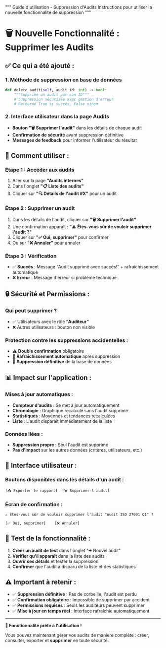 """
Guide d'utilisation - Suppression d'Audits
Instructions pour utiliser la nouvelle fonctionnalité de suppression
"""

# 🗑️ **Nouvelle Fonctionnalité : Supprimer les Audits**

## ✅ **Ce qui a été ajouté :**

### 1. **Méthode de suppression en base de données**
```python
def delete_audit(self, audit_id: int) -> bool:
    """Supprime un audit par son ID"""
    # Suppression sécurisée avec gestion d'erreur
    # Retourne True si succès, False sinon
```

### 2. **Interface utilisateur dans la page Audits**
- **Bouton "🗑️ Supprimer l'audit"** dans les détails de chaque audit
- **Confirmation de sécurité** avant suppression définitive
- **Messages de feedback** pour informer l'utilisateur du résultat

## 🎯 **Comment utiliser :**

### **Étape 1 : Accéder aux audits**
1. Aller sur la page **"Audits internes"**
2. Dans l'onglet **"📋 Liste des audits"**
3. Cliquer sur **"🔍 Détails de l'audit #X"** pour un audit

### **Étape 2 : Supprimer un audit**
1. Dans les détails de l'audit, cliquer sur **"🗑️ Supprimer l'audit"**
2. Une confirmation apparaît : **"⚠️ Êtes-vous sûr de vouloir supprimer l'audit ?"**
3. Cliquer sur **"✅ Oui, supprimer"** pour confirmer
4. Ou sur **"❌ Annuler"** pour annuler

### **Étape 3 : Vérification**
- ✅ **Succès** : Message "Audit supprimé avec succès!" + rafraîchissement automatique
- ❌ **Erreur** : Message d'erreur si problème technique

## 🔒 **Sécurité et Permissions :**

### **Qui peut supprimer ?**
- ✅ Utilisateurs avec le rôle **"Auditeur"**
- ❌ Autres utilisateurs : bouton non visible

### **Protection contre les suppressions accidentelles :**
- ⚠️ **Double confirmation** obligatoire
- 🔄 **Rafraîchissement automatique** après suppression
- 💾 **Suppression définitive** de la base de données

## 📊 **Impact sur l'application :**

### **Mises à jour automatiques :**
- **Compteur d'audits** : Se met à jour automatiquement
- **Chronologie** : Graphique recalculé sans l'audit supprimé  
- **Statistiques** : Moyennes et tendances recalculées
- **Liste** : L'audit disparaît immédiatement de la liste

### **Données liées :**
- **Suppression propre** : Seul l'audit est supprimé
- **Pas d'impact** sur les autres données (critères, utilisateurs, etc.)

## 🎨 **Interface utilisateur :**

### **Boutons disponibles dans les détails d'un audit :**
```
[📤 Exporter le rapport]  [🗑️ Supprimer l'audit]
```

### **Écran de confirmation :**
```
⚠️ Êtes-vous sûr de vouloir supprimer l'audit "Audit ISO 27001 Q1" ?

[✅ Oui, supprimer]    [❌ Annuler]
```

## 🚀 **Test de la fonctionnalité :**

1. **Créer un audit de test** dans l'onglet "➕ Nouvel audit"
2. **Vérifier qu'il apparaît** dans la liste des audits
3. **Ouvrir ses détails** et tester la suppression
4. **Confirmer** que l'audit a disparu de la liste et des statistiques

## ⚠️ **Important à retenir :**

- ✅ **Suppression définitive** : Pas de corbeille, l'audit est perdu
- ✅ **Confirmation obligatoire** : Impossible de supprimer par accident  
- ✅ **Permissions requises** : Seuls les auditeurs peuvent supprimer
- ✅ **Mise à jour en temps réel** : Interface rafraîchie automatiquement

---

**🎉 Fonctionnalité prête à l'utilisation !**

Vous pouvez maintenant gérer vos audits de manière complète : 
créer, consulter, exporter et **supprimer** en toute sécurité.